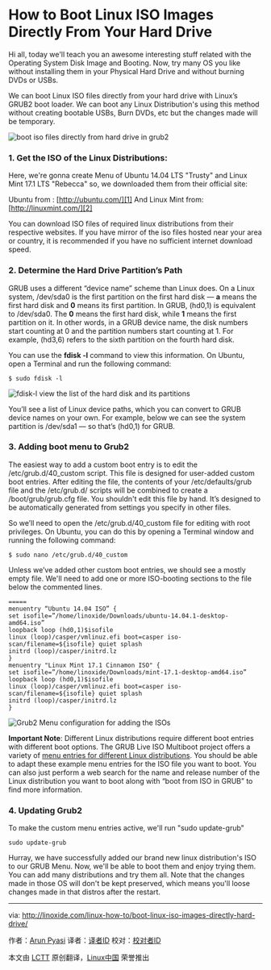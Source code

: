 How to Boot Linux ISO Images Directly From Your Hard Drive
================================================================================
Hi all, today we'll teach you an awesome interesting stuff related with the Operating System Disk Image and Booting. Now, try many OS you like without installing them in your Physical Hard Drive and without burning DVDs or USBs.

We can boot Linux ISO files directly from your hard drive with Linux’s GRUB2 boot loader.  We can boot any Linux Distribution's using this method without creating bootable USBs, Burn DVDs, etc but the changes made will be temporary.

![boot iso files directly from hard drive in grub2](http://blog.linoxide.com/wp-content/uploads/2015/01/boot-iso-files-directly-from-hard-drive-in-grub2.png)

### 1. Get the ISO of the Linux Distributions: ###

Here, we're gonna create Menu of Ubuntu 14.04 LTS "Trusty" and Linux Mint 17.1 LTS "Rebecca" so, we downloaded them from their official site:

Ubuntu from : [http://ubuntu.com/][1] And Linux Mint from: [http://linuxmint.com/][2]

You can download ISO files of required linux distributions from their respective websites. If you have mirror of the iso files hosted near your area or country, it is recommended if you have no sufficient internet download speed.

### 2. Determine the Hard Drive Partition’s Path ###

GRUB uses a different “device name” scheme than Linux does. On a Linux system, /dev/sda0 is the first partition on the first hard disk — **a** means the first hard disk and **0** means its first partition. In GRUB, (hd0,1) is equivalent to /dev/sda0. The **0** means the first hard disk, while **1** means the first partition on it. In other words, in a GRUB device name, the disk numbers start counting at 0 and the partition numbers start counting at 1. For example, (hd3,6) refers to the sixth partition on the fourth hard disk.

You can use the **fdisk -l** command to view this information. On Ubuntu, open a Terminal and run the following command:

    $ sudo fdisk -l

![fdisk-l view the list of the hard disk and its partitions](http://blog.linoxide.com/wp-content/uploads/2015/01/fdisk-l.png)

You’ll see a list of Linux device paths, which you can convert to GRUB device names on your own. For example, below we can see the system partition is /dev/sda1 — so that’s (hd0,1) for GRUB.

### 3. Adding boot menu to Grub2 ###

The easiest way to add a custom boot entry is to edit the /etc/grub.d/40_custom script. This file is designed for user-added custom boot entries. After editing the file, the contents of your /etc/defaults/grub file and the /etc/grub.d/ scripts will be combined to create a /boot/grub/grub.cfg file. You shouldn't edit this file by hand. It’s designed to be automatically generated from settings you specify in other files.

So we’ll need to open the /etc/grub.d/40_custom file for editing with root privileges. On Ubuntu, you can do this by opening a Terminal window and running the following command:

    $ sudo nano /etc/grub.d/40_custom

Unless we’ve added other custom boot entries, we should see a mostly empty file. We'll need to add one or more ISO-booting sections to the file below the commented lines.

    =====
    menuentry “Ubuntu 14.04 ISO” {
    set isofile=”/home/linoxide/Downloads/ubuntu-14.04.1-desktop-amd64.iso”
    loopback loop (hd0,1)$isofile
    linux (loop)/casper/vmlinuz.efi boot=casper iso-scan/filename=${isofile} quiet splash
    initrd (loop)/casper/initrd.lz
    }
    menuentry "Linux Mint 17.1 Cinnamon ISO" {
    set isofile=”/home/linoxide/Downloads/mint-17.1-desktop-amd64.iso”
    loopback loop (hd0,1)$isofile
    linux (loop)/casper/vmlinuz.efi boot=casper iso-scan/filename=${isofile} quiet splash
    initrd (loop)/casper/initrd.lz
    }

![Grub2 Menu configuration for adding the ISOs](http://blog.linoxide.com/wp-content/uploads/2015/01/grub-added-iso.png)

**Important Note**: Different Linux distributions require different boot entries with different boot options. The GRUB Live ISO Multiboot project offers a variety of [menu entries for different Linux distributions][3]. You should be able to adapt these example menu entries for the ISO file you want to boot. You can also just perform a web search for the name and release number of the Linux distribution you want to boot along with “boot from ISO in GRUB” to find more information.

### 4. Updating Grub2 ###

To make the custom menu entries active, we'll run "sudo update-grub"

    sudo update-grub

Hurray, we have successfully added our brand new linux distribution's ISO to our GRUB Menu. Now, we'll be able to boot them and enjoy trying them. You can add many distributions and try them all. Note that the changes made in those OS will don't be kept preserved, which means you'll loose changes made in that distros after the restart.

--------------------------------------------------------------------------------

via: http://linoxide.com/linux-how-to/boot-linux-iso-images-directly-hard-drive/

作者：[Arun Pyasi][a]
译者：[译者ID](https://github.com/译者ID)
校对：[校对者ID](https://github.com/校对者ID)

本文由 [LCTT](https://github.com/LCTT/TranslateProject) 原创翻译，[Linux中国](http://linux.cn/) 荣誉推出

[a]:http://linoxide.com/author/arunp/
[1]:http://ubuntu.com/
[2]:http://linuxmint.com/
[3]:http://git.marmotte.net/git/glim/tree/grub2